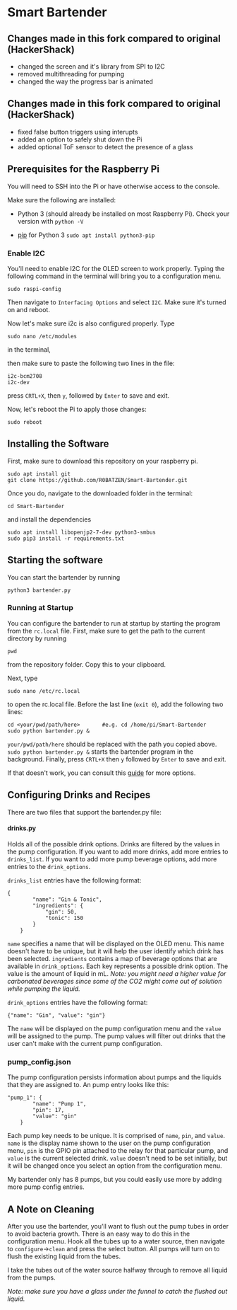 # Smart Bartender
## Changes made in this fork compared to original (HackerShack)
* changed the screen and it's library from SPI to I2C
* removed multithreading for pumping
* changed the way the progress bar is animated

## Changes made in this fork compared to original (HackerShack)
* fixed false button triggers using interupts
* added an option to safely shut down the Pi
* added optional ToF sensor to detect the presence of a glass

## Prerequisites for the Raspberry Pi
You will need to SSH into the Pi or have otherwise access to the console.

Make sure the following are installed:
* Python 3 (should already be installed on most Raspberry Pi). Check your version with `python -V`

* [pip](https://www.raspberrypi.com/documentation/computers/os.html#pip) for Python 3
  `sudo apt install python3-pip`

### Enable I2C
You'll need to enable I2C for the OLED screen to work properly. Typing the following command in the terminal will bring you to a configuration menu.

```
sudo raspi-config 
```

Then navigate to `Interfacing Options` and select `I2C`. Make sure it's turned on and reboot.


Now let's make sure i2c is also configured properly. Type

```
sudo nano /etc/modules
```

in the terminal,

then make sure to paste the following two lines in the file:

```
i2c-bcm2708
i2c-dev
```

press `CRTL+X`, then `y`, followed by `Enter` to save and exit.

Now, let's reboot the Pi to apply those changes:
```
sudo reboot
```

## Installing the Software

First, make sure to download this repository on your raspberry pi.
```
sudo apt install git
git clone https://github.com/R0BATZEN/Smart-Bartender.git
```

Once you do, navigate to the downloaded folder in the terminal:

```
cd Smart-Bartender
```

and install the dependencies

```
sudo apt install libopenjp2-7-dev python3-smbus
sudo pip3 install -r requirements.txt
```

## Starting the software

You can start the bartender by running

```
python3 bartender.py
```
### Running at Startup
You can configure the bartender to run at startup by starting the program from the `rc.local` file. First, make sure to get the path to the current directory by running

```
pwd
```

from the repository folder. Copy this to your clipboard.

Next, type

```
sudo nano /etc/rc.local
```

to open the rc.local file. Before the last line (`exit 0`), add the following two lines:

```
cd <your/pwd/path/here>       #e.g. cd /home/pi/Smart-Bartender
sudo python bartender.py &
```

`your/pwd/path/here` should be replaced with the path you copied above. `sudo python bartender.py &` starts the bartender program in the background. Finally, press `CRTL+X` then `y` followed by `Enter` to save and exit. 

If that doesn't work, you can consult this [guide](https://www.dexterindustries.com/howto/run-a-program-on-your-raspberry-pi-at-startup/) for more options.

## Configuring Drinks and Recipes
There are two files that support the bartender.py file:

#### drinks.py
Holds all of the possible drink options. Drinks are filtered by the values in the pump configuration. If you want to add more drinks, add more entries to `drinks_list`. If you want to add more pump beverage options, add more entries to the `drink_options`.

`drinks_list` entries have the following format:

```
{
		"name": "Gin & Tonic",
		"ingredients": {
			"gin": 50,
			"tonic": 150
		}
	}
```

`name` specifies a name that will be displayed on the OLED menu. This name doesn't have to be unique, but it will help the user identify which drink has been selected. `ingredients` contains a map of beverage options that are available in `drink_options`. Each key represents a possible drink option. The value is the amount of liquid in mL. *Note: you might need a higher value for carbonated beverages since some of the CO2 might come out of solution while pumping the liquid.*

`drink_options` entries have the following format:

```
{"name": "Gin", "value": "gin"}
```

The `name` will be displayed on the pump configuration menu and the `value` will be assigned to the pump. The pump values will filter out drinks that the user can't make with the current pump configuration. 

### pump_config.json
The pump configuration persists information about pumps and the liquids that they are assigned to. An pump entry looks like this:

```
"pump_1": {
		"name": "Pump 1",
		"pin": 17, 
		"value": "gin"
	}
```

Each pump key needs to be unique. It is comprised of `name`, `pin`, and `value`. `name` is the display name shown to the user on the pump configuration menu, `pin` is the GPIO pin attached to the relay for that particular pump, and `value` is the current selected drink. `value` doesn't need to be set initially, but it will be changed once you select an option from the configuration menu.

My bartender only has 8 pumps, but you could easily use more by adding more pump config entries.

## A Note on Cleaning
After you use the bartender, you'll want to flush out the pump tubes in order to avoid bacteria growth.
There is an easy way to do this in the configuration menu.
Hook all the tubes up to a water source, then navigate to `configure`->`clean` and press the select button.
All pumps will turn on to flush the existing liquid from the tubes.

I take the tubes out of the water source halfway through to remove all liquid from the pumps.

*Note: make sure you have a glass under the funnel to catch the flushed out liquid.*
